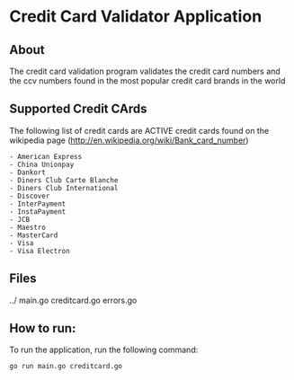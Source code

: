 # Credit Card Validator Application

## About
The credit card validation program validates the credit card numbers and the
ccv numbers found in the most popular credit card brands in the world

## Supported Credit CArds
The following list of credit cards are ACTIVE credit cards found on the wikipedia page (http://en.wikipedia.org/wiki/Bank_card_number)

    - American Express
    - China Unionpay
    - Dankort
    - Diners Club Carte Blanche
    - Diners Club International
    - Discover
    - InterPayment
    - InstaPayment
    - JCB
    - Maestro
    - MasterCard
    - Visa
    - Visa Electron
    
## Files
../
    main.go
    creditcard.go
    errors.go

## How to run:
To run the application, run the following command:

    go run main.go creditcard.go
